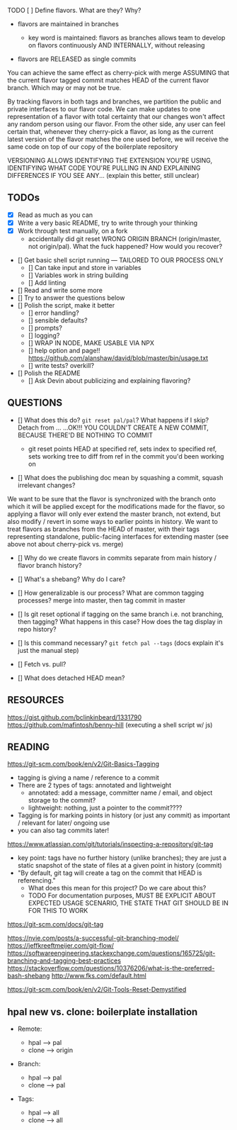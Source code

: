 TODO [ ] Define flavors. What are they? Why?

- flavors are maintained in branches
    - key word is maintained: flavors as branches allows team to develop
    on flavors continuously AND INTERNALLY, without releasing

- flavors are RELEASED as single commits


You can achieve the same effect as cherry-pick with merge
ASSUMING that the current flavor tagged commit matches HEAD
of the current flavor branch. Which may or may not be true.

By tracking flavors in both tags and branches, we partition
the public and private interfaces to our flavor code. We can
make updates to one representation of a flavor with total certainty
that our changes won't affect any random person using our flavor.
From the other side, any user can feel certain that, whenever they
cherry-pick a flavor, as long as the current latest version of the flavor
matches the one used before, we will receive the same code on top of our
copy of the boilerplate repository


VERSIONING ALLOWS IDENTIFYING THE EXTENSION YOU'RE USING, IDENTIFYING
WHAT CODE YOU'RE PULLING IN AND EXPLAINING DIFFERENCES IF YOU SEE ANY...
(explain this better, still unclear)

## TODOs

- [x] Read as much as you can
- [x] Write a very basic README, try to write through your thinking
- [x] Work through test manually, on a fork
    - accidentally did git reset WRONG ORIGIN BRANCH (origin/master, not origin/pal).
    What the fuck happened? How would you recover?
- [] Get basic shell script running — TAILORED TO OUR PROCESS ONLY
    - [] Can take input and store in variables
    - [] Variables work in string building
    - [] Add linting
- [] Read and write some more
- [] Try to answer the questions below
- [] Polish the script, make it better
    - [] error handling?
    - [] sensible defaults?
    - [] prompts?
    - [] logging?
    - [] WRAP IN NODE, MAKE USABLE VIA NPX
    - [] help option and page!! https://github.com/alanshaw/david/blob/master/bin/usage.txt
    - [] write tests? overkill?
- [] Polish the README
    - [] Ask Devin about publicizing and explaining flavoring?

## QUESTIONS

- [] What does this do? `git reset pal/pal`? What happens if I skip? Detach from ...
    ...OK!!! YOU COULDN'T CREATE A NEW COMMIT, BECAUSE THERE'D BE NOTHING TO COMMIT
    - git reset points HEAD at specified ref, sets index to specified ref, sets working
    tree to diff from ref in the commit you'd been working on

- [] What does the publishing doc mean by squashing a commit, squash irrelevant changes?

We want to be sure that the flavor is synchronized with the branch onto which it will be applied
except for the modifications made for the flavor, so applying a flavor will only ever extend
the master branch, not extend, but also modify / revert in some ways to earlier points in history.
We want to treat flavors as branches from the HEAD of master, with their tags representing
standalone, public-facing interfaces for extending master (see above not about cherry-pick vs. merge)

- [] Why do we create flavors in commits separate from main history / flavor branch history?

- [] What's a shebang? Why do I care?

- [] How generalizable is our process? What are common tagging processes? merge into master,
then tag commit in master

- [] Is git reset optional if tagging on the same branch i.e. not branching, then tagging?
What happens in this case? How does the tag display in repo history?


- [] Is this command necessary? `git fetch pal --tags` (docs explain it's just the manual step)

- [] Fetch vs. pull?
- [] What does detached HEAD mean?

## RESOURCES

https://gist.github.com/bclinkinbeard/1331790
https://github.com/mafintosh/benny-hill (executing a shell script w/ js)


## READING

https://git-scm.com/book/en/v2/Git-Basics-Tagging
- tagging is giving a name / reference to a commit
- There are 2 types of tags: annotated and lightweight
    - annotated: add a message, committer name / email, and object storage to the commit?
    - lightweight: nothing, just a pointer to the commit????
- Tagging is for marking points in history (or just any commit) as important /
relevant for later/ ongoing use
- you can also tag commits later!

https://www.atlassian.com/git/tutorials/inspecting-a-repository/git-tag
- key point: tags have no further history (unlike branches); they are just a static
snapshot of the state of files at a given point in history (commit)
- "By default, git tag will create a tag on the commit that HEAD is referencing."
    - What does this mean for this project? Do we care about this?
    - TODO For documentation purposes, MUST BE EXPLICIT ABOUT EXPECTED USAGE SCENARIO,
    THE STATE THAT GIT SHOULD BE IN FOR THIS TO WORK

https://git-scm.com/docs/git-tag

https://nvie.com/posts/a-successful-git-branching-model/
https://jeffkreeftmeijer.com/git-flow/
https://softwareengineering.stackexchange.com/questions/165725/git-branching-and-tagging-best-practices
https://stackoverflow.com/questions/10376206/what-is-the-preferred-bash-shebang
http://www.fks.com/default.html


https://git-scm.com/book/en/v2/Git-Tools-Reset-Demystified




## hpal new vs. clone: boilerplate installation

- Remote:
   - hpal --> pal
   - clone --> origin

- Branch:
   - hpal --> pal
   - clone --> pal

- Tags:
    - hpal --> all
    - clone --> all

